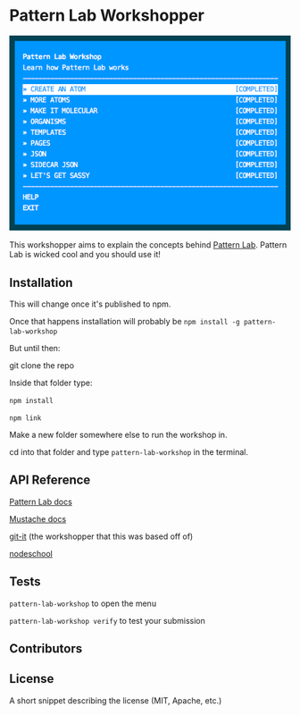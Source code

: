# Pattern Lab Workshopper

![terminal menu](assets/terminal-menu.png)

This workshopper aims to explain the concepts behind [Pattern Lab](http://patternlab.io/docs/index.html).
Pattern Lab is wicked cool and you should use it! 

## Installation
This will change once it's published to npm.

Once that happens installation will probably be `npm install -g pattern-lab-workshop`

But until then:

git clone the repo

Inside that folder type:

`npm install` 

`npm link` 

Make a new folder somewhere else to run the workshop in.

cd into that folder and type `pattern-lab-workshop` in the terminal.

## API Reference
[Pattern Lab docs](http://patternlab.io/docs/index.html)

[Mustache docs](http://mustache.github.io/mustache.5.html)

[git-it](https://github.com/jlord/git-it) (the workshopper that this was based off of)

[nodeschool](https://nodeschool.io)

## Tests

`pattern-lab-workshop` to open the menu

`pattern-lab-workshop verify` to test your submission

## Contributors

## License

A short snippet describing the license (MIT, Apache, etc.)
